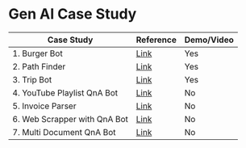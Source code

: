 # Gen AI Case Study

| Case Study                    |  Reference      | Demo/Video      |
| ---------------               | --------------- | --------------- |
| 1. Burger Bot                 |  [Link](https://github.com/edquestofficial/gen-ai-case-study/tree/main/case_study/1_burger_bot)               |      Yes        |
| 2. Path Finder                | [Link](https://github.com/edquestofficial/gen-ai-case-study/tree/main/case_study/2_path_finder)    |      Yes        |
| 3. Trip Bot                   | [Link](https://github.com/edquestofficial/gen-ai-case-study/tree/main/case_study/3_trip_bot)    |      Yes        |
| 4. YouTube Playlist QnA Bot   | [Link](https://github.com/edquestofficial/gen-ai-case-study/tree/main/case_study/4_youtube_playlist_qna_bot)               |      No         |
| 5. Invoice Parser             | [Link](https://github.com/edquestofficial/gen-ai-case-study/tree/main/case_study/5_invoice_parser)                |      No         |
| 6. Web Scrapper with QnA Bot  | [Link](https://github.com/edquestofficial/gen-ai-case-study/tree/main/case_study/6_web_scrapper_with_qna_bot)   |      No         |
| 7. Multi Document QnA Bot     | [Link](https://github.com/edquestofficial/gen-ai-case-study/tree/main/case_study/7_multi_document_qna_bot)   |      No         |
 
